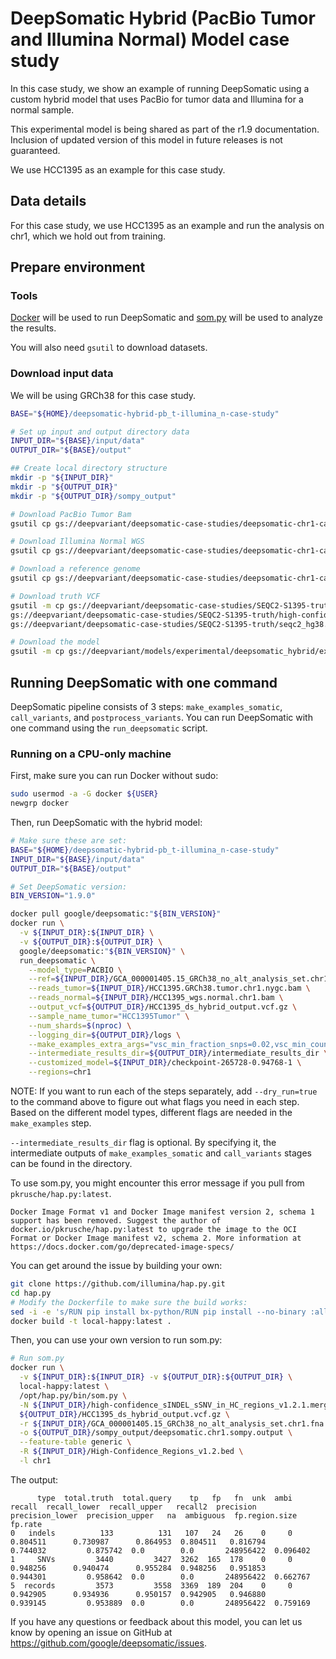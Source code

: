 # DeepSomatic Hybrid (PacBio Tumor and Illumina Normal) Model case study

In this case study, we show an example of running DeepSomatic using a custom
hybrid model that uses PacBio for tumor data and Illumina for a normal sample.

This experimental model is being shared as part of the r1.9 documentation.
Inclusion of updated version of this model in future releases is not guaranteed.

We use HCC1395 as an example for this case study.

## Data details

For this case study, we use HCC1395 as an example and run the analysis on chr1,
which we hold out from training.

## Prepare environment

### Tools

[Docker](https://docs.docker.com/get-docker/) will be used to run DeepSomatic
and [som.py](https://github.com/Illumina/hap.py/blob/master/doc/sompy.md) will
be used to analyze the results.

You will also need `gsutil` to download datasets.

### Download input data

We will be using GRCh38 for this case study.

```bash
BASE="${HOME}/deepsomatic-hybrid-pb_t-illumina_n-case-study"

# Set up input and output directory data
INPUT_DIR="${BASE}/input/data"
OUTPUT_DIR="${BASE}/output"

## Create local directory structure
mkdir -p "${INPUT_DIR}"
mkdir -p "${OUTPUT_DIR}"
mkdir -p "${OUTPUT_DIR}/sompy_output"

# Download PacBio Tumor Bam
gsutil cp gs://deepvariant/deepsomatic-case-studies/deepsomatic-chr1-case-studies/HCC1395.GRCh38.tumor.chr1.nygc.bam* ${INPUT_DIR}/

# Download Illumina Normal WGS
gsutil cp gs://deepvariant/deepsomatic-case-studies/deepsomatic-chr1-case-studies/HCC1395_wgs.normal.chr1.bam* ${INPUT_DIR}/

# Download a reference genome
gsutil cp gs://deepvariant/deepsomatic-case-studies/deepsomatic-chr1-case-studies/GCA_000001405.15_GRCh38_no_alt_analysis_set.chr1.fna* ${INPUT_DIR}/

# Download truth VCF
gsutil -m cp gs://deepvariant/deepsomatic-case-studies/SEQC2-S1395-truth/High-Confidence_Regions_v1.2.bed \
gs://deepvariant/deepsomatic-case-studies/SEQC2-S1395-truth/high-confidence_sINDEL_sSNV_in_HC_regions_v1.2.1.merged.vcf.gz* \
gs://deepvariant/deepsomatic-case-studies/SEQC2-S1395-truth/seqc2_hg38.exome_regions.bed ${INPUT_DIR}

# Download the model
gsutil -m cp gs://deepvariant/models/experimental/deepsomatic_hybrid/exp_157994267/* ${INPUT_DIR}
```

## Running DeepSomatic with one command

DeepSomatic pipeline consists of 3 steps: `make_examples_somatic`,
`call_variants`, and `postprocess_variants`. You can run DeepSomatic with one
command using the `run_deepsomatic` script.

### Running on a CPU-only machine

First, make sure you can run Docker without sudo:

```bash
sudo usermod -a -G docker ${USER}
newgrp docker
```

Then, run DeepSomatic with the hybrid model:

```bash
# Make sure these are set:
BASE="${HOME}/deepsomatic-hybrid-pb_t-illumina_n-case-study"
INPUT_DIR="${BASE}/input/data"
OUTPUT_DIR="${BASE}/output"

# Set DeepSomatic version:
BIN_VERSION="1.9.0"

docker pull google/deepsomatic:"${BIN_VERSION}"
docker run \
  -v ${INPUT_DIR}:${INPUT_DIR} \
  -v ${OUTPUT_DIR}:${OUTPUT_DIR} \
  google/deepsomatic:"${BIN_VERSION}" \
  run_deepsomatic \
    --model_type=PACBIO \
    --ref=${INPUT_DIR}/GCA_000001405.15_GRCh38_no_alt_analysis_set.chr1.fna \
    --reads_tumor=${INPUT_DIR}/HCC1395.GRCh38.tumor.chr1.nygc.bam \
    --reads_normal=${INPUT_DIR}/HCC1395_wgs.normal.chr1.bam \
    --output_vcf=${OUTPUT_DIR}/HCC1395_ds_hybrid_output.vcf.gz \
    --sample_name_tumor="HCC1395Tumor" \
    --num_shards=$(nproc) \
    --logging_dir=${OUTPUT_DIR}/logs \
    --make_examples_extra_args="vsc_min_fraction_snps=0.02,vsc_min_count_snps=1,parse_sam_aux_fields=true,sort_by_haplotypes=true,phase_reads=true,realign_reads=true,alt_aligned_pileup=diff_channels,min_mapping_quality=5,track_ref_reads=true,partition_size=25000,vsc_max_fraction_snps_for_non_target_sample=0.5,vsc_min_fraction_indels=0.1,vsc_max_fraction_indels_for_non_target_sample=0.5,channel_list='BASE_CHANNELS,haplotype,insert_size',max_reads_per_partition=0,max_reads_for_dynamic_bases_per_region=3000,pileup_image_width=221" \
    --intermediate_results_dir=${OUTPUT_DIR}/intermediate_results_dir \
    --customized_model=${INPUT_DIR}/checkpoint-265728-0.94768-1 \
    --regions=chr1
```

NOTE: If you want to run each of the steps separately, add `--dry_run=true`
to the command above to figure out what flags you need in each step. Based on
the different model types, different flags are needed in the `make_examples`
step.

`--intermediate_results_dir` flag is optional. By specifying it, the
intermediate outputs of `make_examples_somatic` and `call_variants` stages can
be found in the directory.

To use som.py, you might encounter this error message if you pull from
`pkrusche/hap.py:latest`.

```
Docker Image Format v1 and Docker Image manifest version 2, schema 1 support has been removed. Suggest the author of docker.io/pkrusche/hap.py:latest to upgrade the image to the OCI Format or Docker Image manifest v2, schema 2. More information at https://docs.docker.com/go/deprecated-image-specs/
```

You can get around the issue by building your own:

```bash
git clone https://github.com/illumina/hap.py.git
cd hap.py
# Modify the Dockerfile to make sure the build works:
sed -i -e 's/RUN pip install bx-python/RUN pip install --no-binary :all: bx-python/' Dockerfile
docker build -t local-happy:latest .
```

Then, you can use your own version to run som.py:

```bash
# Run som.py
docker run \
  -v ${INPUT_DIR}:${INPUT_DIR} -v ${OUTPUT_DIR}:${OUTPUT_DIR} \
  local-happy:latest \
  /opt/hap.py/bin/som.py \
  -N ${INPUT_DIR}/high-confidence_sINDEL_sSNV_in_HC_regions_v1.2.1.merged.vcf.gz \
  ${OUTPUT_DIR}/HCC1395_ds_hybrid_output.vcf.gz \
  -r ${INPUT_DIR}/GCA_000001405.15_GRCh38_no_alt_analysis_set.chr1.fna \
  -o ${OUTPUT_DIR}/sompy_output/deepsomatic.chr1.sompy.output \
  --feature-table generic \
  -R ${INPUT_DIR}/High-Confidence_Regions_v1.2.bed \
  -l chr1
```

The output:

```
      type  total.truth  total.query    tp   fp   fn  unk  ambi    recall  recall_lower  recall_upper   recall2  precision  precision_lower  precision_upper   na  ambiguous  fp.region.size   fp.rate
0   indels          133          131   107   24   26    0     0  0.804511      0.730987      0.864953  0.804511   0.816794         0.744032         0.875742  0.0        0.0       248956422  0.096402
1     SNVs         3440         3427  3262  165  178    0     0  0.948256      0.940474      0.955284  0.948256   0.951853         0.944301         0.958642  0.0        0.0       248956422  0.662767
5  records         3573         3558  3369  189  204    0     0  0.942905      0.934936      0.950157  0.942905   0.946880         0.939145         0.953889  0.0        0.0       248956422  0.759169
```

If you have any questions or feedback about this model, you can let us know by
opening an issue on GitHub at https://github.com/google/deepsomatic/issues.
